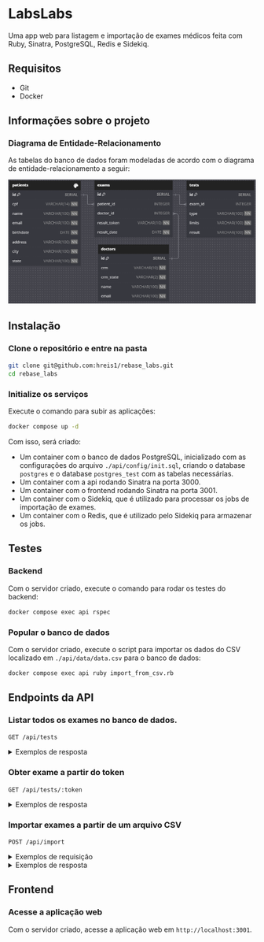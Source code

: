 # LabsLabs
Uma app web para listagem e importação de exames médicos feita com Ruby, Sinatra, PostgreSQL, Redis e Sidekiq.

## Requisitos
- Git
- Docker


## Informações sobre o projeto

### Diagrama de Entidade-Relacionamento
As tabelas do banco de dados foram modeladas de acordo com o diagrama de entidade-relacionamento a seguir:

![Diagrama de Entidade-Relacionamento](./diagrama_er.png)

## Instalação
### Clone o repositório e entre na pasta
```bash
git clone git@github.com:hreis1/rebase_labs.git
cd rebase_labs
```

### Initialize os serviços
Execute o comando para subir as aplicações:
```bash
docker compose up -d
```
Com isso, será criado:
  - Um container com o banco de dados PostgreSQL, inicializado com as configurações do arquivo `./api/config/init.sql`, criando o database `postgres` e o database `postgres_test` com as tabelas necessárias.
  - Um container com a api rodando Sinatra na porta 3000.
  - Um container com o frontend rodando Sinatra na porta 3001.
  - Um container com o Sidekiq, que é utilizado para processar os jobs de importação de exames.
  - Um container com o Redis, que é utilizado pelo Sidekiq para armazenar os jobs.

## Testes
### Backend
Com o servidor criado, execute o comando para rodar os testes do backend:
```bash
docker compose exec api rspec
```

### Popular o banco de dados
Com o servidor criado, execute o script para importar os dados do CSV localizado em `./api/data/data.csv` para o banco de dados:
```bash
docker compose exec api ruby import_from_csv.rb
```


## Endpoints da API
### Listar todos os exames no banco de dados.
```
GET /api/tests
```

<details>
<summary>Exemplos de resposta</summary>

### Com exames no banco de dados:

```json
[
  {
    "result_token": "IQCZ17",
    "result_date": "2021-08-05",
    "patient_name": "Emilly Batista Neto",
    "email": "emilly@email.com",
    "birthdate": "2001-03-11",
    "doctor": {
      "crm": "B000BJ20J4",
      "crm_state": "PI",
      "name": "Maria Luiza Pires"
    },
    "tests": [
      {
        "type": "hemácias",
        "limits": "45-52",
        "result": 97
      }
    ]
  },
  {
    "result_token": "0W9I67",
    "result_date": "2021-07-09",
    "patient_name": "Luan Oliveira",
    "email": "luan@email.com",
    "birthdate": "1990-01-01",
    "doctor": {
      "crm": "B000BJ20J4",
      "crm_state": "PI",
      "name": "Maria Luiza Pires"
    },
    "tests": [
      {
        "type": "eletrólitos",
        "limits": "2-68",
        "result": 61
      }
    ]
  }
]
```

HTTP Status: 200

### Sem exames no banco de dados:

```json
[]
```
HTTP Status: 200

</details>

### Obter exame a partir do token
```
GET /api/tests/:token
```

<details>
<summary>Exemplos de resposta</summary>

### Retornando exame com o token fornecido:

```json
{
  "result_token": "IQCZ17",
  "result_date": "2021-08-05",
  "patient_name": "Emilly Batista Neto",
  "email": "emilly@email.com",
  "birthdate": "2001-03-11",
  "doctor": {
    "crm": "B000BJ20J4",
    "crm_state": "PI",
    "name": "Maria Luiza Pires"
  },
  "tests": [
    {
      "type": "hemácias",
      "limits": "45-52",
      "result": 97
    }
  ]
}
```

HTTP Status: 200

### Sem exame com o token fornecido:

```json
{
  "error": "Exam not found"
}
```

HTTP Status: 404

</details>

### Importar exames a partir de um arquivo CSV
```
POST /api/import
```

<details>
<summary>Exemplos de requisição</summary>

```http
POST /api/import HTTP/1.1
Content-Type: text/csv

cpf;nome paciente;email paciente;data nascimento paciente;endereço/rua paciente;cidade paciente;estado paciente;crm médico;crm médico estado;nome médico;email médico;token resultado exame;data exame;tipo exame;limites tipo exame;resultado tipo exame
048.973.170-88;Emilly Batista Neto;gerald.crona@ebert-quigley.com;2001-03-11;165 Rua Rafaela;Ituverava;Alagoas;B000BJ20J4;PI;Maria Luiza Pires;denna@wisozk.biz;IQCZ17;2021-08-05;hemácias;45-52;97
```

</details>

<details>
<summary>Exemplos de resposta</summary>

### Com sucesso:

```json
{
  "message": "Exams imported"
}
```

HTTP Status: 201

### Sem sucesso:
O arquivo fornecido é validado antes de ser importado. A validação é feita verificando se o arquivo possui os cabeçalhos corretos e colunas suficientes. Caso o arquivo seja inválido, a resposta será:

```json
{
  "error": "Invalid file"
}
```

HTTP Status: 400

</details>

## Frontend

### Acesse a aplicação web
Com o servidor criado, acesse a aplicação web em `http://localhost:3001`.
